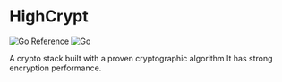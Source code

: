 # HighCrypt
[![Go Reference](https://pkg.go.dev/badge/github.com/lemon-mint/HighCrypt/highcrypto.svg)](https://pkg.go.dev/github.com/lemon-mint/HighCrypt/highcrypto)
[![Go](https://github.com/lemon-mint/HighCrypt/workflows/Go/badge.svg)](https://github.com/lemon-mint/HighCrypt/actions?query=workflow%3AGo)

A crypto stack built with a proven cryptographic algorithm
It has strong encryption performance.
